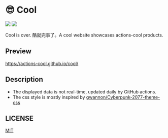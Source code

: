 # 😎 Cool

[![](https://img.shields.io/github/stars/actions-cool/cool?style=flat-square)](https://github.com/actions-cool/cool/stargazers)
<img src="http://hits.dwyl.com/actions-cool/cool.svg" />

Cool is over. 酷就完事了。A cool website showcases actions-cool products.

## Preview

https://actions-cool.github.io/cool/

## Description

- The displayed data is not real-time, updated daily by GitHub actions.
- The css style is mostly inspired by [gwannon/Cyberpunk-2077-theme-css](https://github.com/gwannon/Cyberpunk-2077-theme-css)

## LICENSE

[MIT](./LICENSE)
